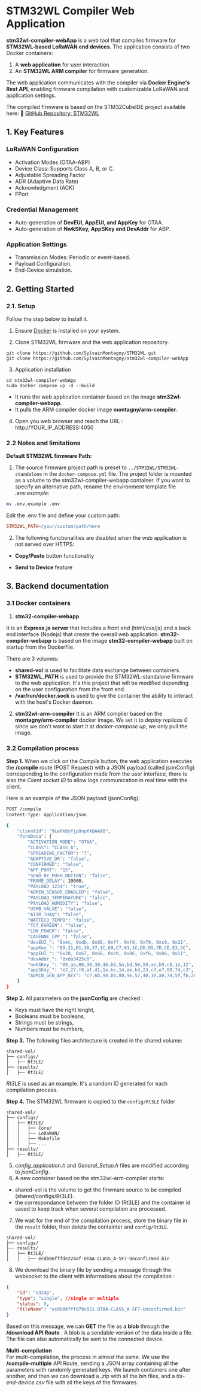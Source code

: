 # STM32WL Compiler Web Application
**stm32wl-compiler-webApp** is a web tool that compiles firmware for **STM32WL-based LoRaWAN end devices**. The application consists of two Docker containers:
1. A **web application** for user interaction.
2. An **STM32WL ARM compiler** for firmware generation.

The web application communicates with the compiler via **Docker Engine's Rest API**, enabling firmware compilation with customizable LoRaWAN and application settings.

The compiled firmware is based on the STM32CubeIDE project available here: 🔗 [GitHub Repository: STM32WL](https://github.com/SylvainMontagny/STM32WL/STM32WL-standalone)

## 1. Key Features
### LoRaWAN Configuration
- Activation Modes (OTAA-ABP)
- Device Class: Supports Class A, B, or C.
- Adjustable Spreading Factor
- ADR (Adaptive Data Rate)
- Acknowledgment (ACK)
- FPort

### Credential Management
- Auto-generation of **DevEUI, AppEUI, and AppKey** for OTAA.
- Auto-generation of **NwkSKey, AppSKey and DevAddr** for ABP.

### Application Settings
- Transmission Modes: Periodic or event-based.
- Payload Configuration.
- End-Device simulation.


## 2. Getting Started

### 2.1. Setup
 Follow the step below to install it.

1. Ensure [Docker](https://www.docker.com/) is installed on your system.

2. Clone STM32WL firmware and the web application repository.

```shell
git clone https://github.com/SylvainMontagny/STM32WL.git
git clone https://github.com/SylvainMontagny/stm32wl-compiler-webApp
```

3. Application installation
```shell
cd stm32wl-compiler-webApp
sudo docker compose up -d --build
```
- It runs the web application container based on the image **stm32wl-compiler-webapp**.
- It pulls the ARM compiler docker image **montagny/arm-compiler**.

4. Open you web browser and reach the URL : http://YOUR_IP_ADDRESS:4050

### 2.2 Notes and limitations

**Default STM32WL firmware Path:**

1. The source firmware project path is preset to `../STM32WL/STM32WL-standalone` in the `docker-compose.yml` file. The project folder is mounted as a volume to the stm32wl-compiler-webapp container. If you want to specify an alternative path, rename the environment template file *.env.example*:

```bash
mv .env.example .env
```

Edit the .env file and define your custom path:
```makefile
STM32WL_PATH=/your/custom/path/here
```

2. The following functionalities are disabled when the web application is not served over HTTPS:

- **Copy/Paste** button functionality

- **Send to Device** feature



## 3. Backend documentation

### 3.1 Docker containers

1. **stm32-compiler-webapp**

It is an **Express.js server** that includes a front end (html/css/js) and a back end interface (Nodejs) that create the overall web application. **stm32-compiler-webapp** is based on the image **stm32-compiler-webapp** built on startup from the Dockerfile.

There are 3 volumes:
- **shared-vol** is used to facilitate data exchange between containers.
- **STM32WL_PATH** is used to provide the STM32WL-standalone firmware to the web application. It's this project that will be modified depending on the user configuration from the front end.
- **/var/run/docker.sock** is used to give the container the ability to interact with the host's Docker daemon.

2. **stm32wl-arm-compiler**
It is an ARM compiler based on the **montagny/arm-compiler** docker image. We set it to *deploy replicas 0* since we don't want to start it at *docker-compose up*, we only pull the image.

### 3.2 Compilation process
**Step 1.** When we click on the *Compile* button, the web application executes the **/compile** route (POST Request) with a JSON payload (called jsonConfig) corresponding to the configuration made from the user interface, there is also the *Client socket ID* to allow logs communication in real time with the client.

Here is an example of the JSON payload (jsonConfig):
```bash
POST /compile
Content-Type: application/json

{
    "clientId": "9LeRkByYjp8opfXQAAAB",
    "formData": {
        "ACTIVATION_MODE": "OTAA",
        "CLASS": "CLASS_A",
        "SPREADING_FACTOR": "7",
        "ADAPTIVE_DR": "false",
        "CONFIRMED": "false",
        "APP_PORT": "15",
        "SEND_BY_PUSH_BUTTON": "false",
        "FRAME_DELAY": 10000,
        "PAYLOAD_1234": "true",
        "ADMIN_SENSOR_ENABLED": "false",
        "PAYLOAD_TEMPERATURE": "false",
        "PAYLOAD_HUMIDITY": "false",
        "USMB_VALVE": "false",
        "ATIM_THAQ": "false",
        "WATTECO_TEMPO": "false",
        "TCT_EGREEN": "false",
        "LOW_POWER": "false",
        "CAYENNE_LPP_": "false",
        "devEUI_": "0xec, 0xdb, 0x86, 0xff, 0xfd, 0x70, 0xc0, 0x21",
        "appKey_": "89,21,B1,3A,37,1C,69,C7,81,1C,DD,D5,7D,CE,E3,3C",
        "appEUI_": "0x28, 0x67, 0x66, 0xcb, 0x86, 0xf6, 0xb6, 0x51",
        "devAddr_": "0xda3425c0",
        "nwkSKey_": "09,aa,08,30,30,46,bb,5a,bd,56,59,ae,b9,c8,1e,12",
        "appSKey_": "e2,27,f8,af,d1,1e,bc,14,ae,b3,23,c7,e7,00,74,c3",
        "ADMIN_GEN_APP_KEY": "c7,6b,98,bb,80,96,57,40,30,a0,74,5f,f6,20,c5,d2"
    }
}
```

**Step 2.** All parameters on the **jsonConfig** are checked :
- Keys must have the right lenght,
- Booleans must be booleans,
- Strings must be strings,
- Numbers must be numbers,

**Step 3.** The following files architecture is created in the shared volume:

```
shared-vol/
├── configs/
│   ├── Rt3LE/
├── results/
│   ├── Rt3LE/
```
*Rt3LE* is used as an example. It's a random ID generated for each compilation process.

**Step 4.** The STM32WL firmware is copied to the `config/Rt3LE` folder
```
shared-vol/
├── configs/
│   ├── Rt3LE/
│   │   ├── Core/
│   │   ├── LoRaWAN/
│   │   ├── Makefile
│   │   ├── ...
├── results/
│   ├── Rt3LE/
```
5. *config_application.h* and *General_Setup.h* files are modified according to *jsonConfig*.
6. A new container based on the stm32wl-arm-compiler starts: 
- shared-vol is the volume to get the firwmare source to be compiled (shared/configs/Rt3LE).
- the correspondance between the folder ID (Rt3LE) and the container id saved to keep track when several compilation are processed.
7. We wait for the end of the compilation process, store the binary file in the `result` folder, then delete the containter and `config/Rt3LE`.
```
shared-vol/
├── configs/
├── results/
│   ├── Rt3LE/
│   │   ├── ecdb86fffde224af-OTAA-CLASS_A-SF7-Unconfirmed.bin
```
8. We download the binary file by sending a message through the websocket to the client with informations about the compilation :
```json
{
    "id": "e324p",
    "type": "single", //single or multiple
    "status": 0,
    "fileName": "ecdb86fffd70c021-OTAA-CLASS_A-SF7-Unconfirmed.bin"
}
```
Based on this message, we can **GET** the file as a **blob** through the **/download API Route** . A blob is a sendable version of the data inside a file.
The file can also automatically be sent to the connected device.

**Multi-compilation**\
For multi-compilation, the process in almost the same. We use the **/compile-multiple** API Route, sending a JSON array containing all the parameters with randomly generated keys. We launch containers one after another, and then we can download a *.zip* with all the *bin* files, and a *tts-end-device.csv* file with all the keys of the firmwares.
